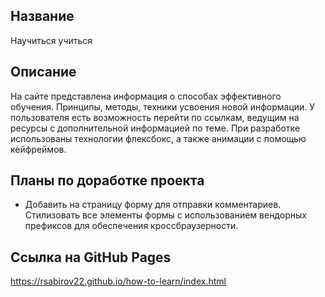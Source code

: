 ## Название

Научиться учиться

## Описание

На сайте представлена информация о способах эффективного обучения. Принципы, методы, техники усвоения новой информации. У пользователя есть возможность перейти по ссылкам, ведущим на ресурсы с дополнительной информацией по теме.
При разработке использованы технологии флексбокс, а также анимации с помощью кейфреймов.

## Планы по доработке проекта

- Добавить на страницу форму для отправки комментариев. Стилизовать все элементы формы с использованием вендорных префиксов для обеспечения кроссбраузерности.

## Ссылка на GitHub Pages

https://rsabirov22.github.io/how-to-learn/index.html
